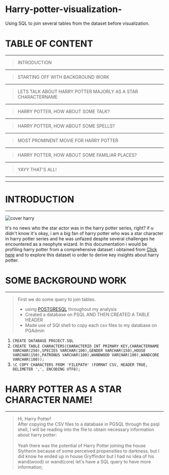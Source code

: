 # Harry-potter-visualization-
Using SQL to join several tables from the dataset before visualization.

# TABLE OF CONTENT
---
> INTRODUCTION
---
> STARTING OFF WITH BACKGROUND WORK
---
> LETS TALK ABOUT HARRY POTTER MAJORLY AS A STAR CHARACTERNAME
----
> HARRY POTTER, HOW ABOUT SOME TALK?
---
> HARRY POTTER, HOW ABOUT SOME SPELLS?
---
> MOST PROMINENT MOVIE FOR HARRY POTTER
----
> HARRY POTTER, HOW ABOUT SOME FAMILIAR PLACES?
---
> YAYY THAT'S ALL!
----
---
# INTRODUCTION
---
![cover harry](https://user-images.githubusercontent.com/106836064/193267354-adf8e386-525d-4ed4-90c7-f6f4dd5201ef.jpg)

It's no news who the star actor was in the harry potter series, right? if u didn't know it's okay, i am a big fan of harry potter who was a star character in harry potter series and he was unfazed despite several challenges he encountered as a neophyte wizard. In this documentation i would be profiling harry potter from a comprehensive dataset i obtained from [Click here](https://www.kaggle.com/datasets/maricinnamon/harry-potter-movies-dataset) and to explore this dataset io order to derive key insights about harry potter.

# SOME BACKGROUND WORK
---
> First we do some query to join tables.
> * using [POSTGRESQL](https://www.postgresql.org/) throughout my analysis
> * Created a database on PSQL AND THEN CREATED A TABLE HEADER
> * Made use of SQl shell to copy each csv files to my database on PGAdmin <br>
1. ```CREATE DATABASE PROJECT.SQL```<br>
2. ```CREATE TABLE CHARACTERS(CHARACTERID INT PRIMARY KEY,CHARACTERNAME VARCHAR(250),SPECIES VARCHAR(100),GENDER VARCHAR(150),HOUSE VARCHAR(150),PATRONUS VARCHAR(100),WANDWOOD VARCHAR(100),WANDCORE VARCHAR(100));``` <br>
3. ```\C COPY CHARACTERS FROM 'FILEPATH' (FORMAT CSV, HEADER TRUE, DELIMETER ',', ENCODING UTF8);```<br>

# HARRY POTTER AS A STAR CHARACTER NAME!
---
> Hi, Harry Potter!<br>
> After copying the CSV files to a database in PGSQL through the psql shell, I will be reading into the file to obtain necessary information about harry potter:<br><br>
> Yeah there was the potential of Harry Potter joining the house Slytherin because of some perceived propensities to darkness, but I did know he ended up in house Gryffindor but I had no idea of his wand(wood) or wand(core) let's have a SQL query to have more information;<br>





